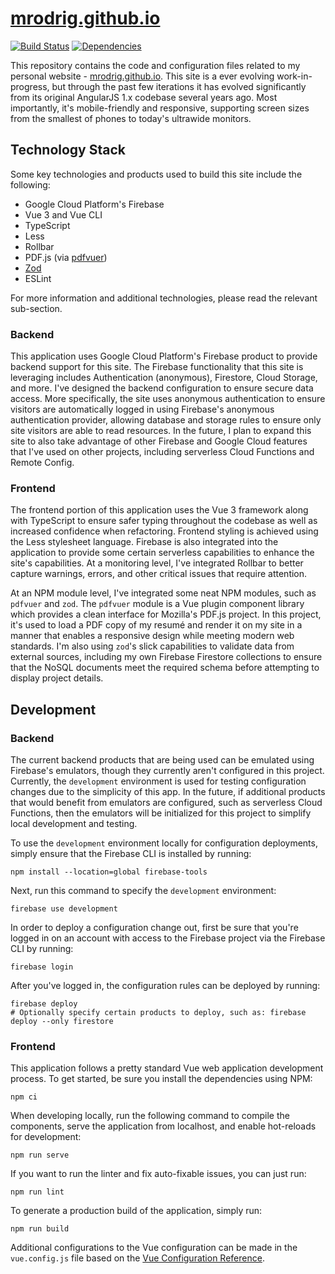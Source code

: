 # [mrodrig.github.io](https://mrodrig.github.io)

[![Build Status](https://api.travis-ci.org/mrodrig/mrodrig.github.io.svg?branch=vue3)](https://travis-ci.org/mrodrig/mrodrig.github.io)
[![Dependencies](https://img.shields.io/librariesio/github/mrodrig/mrodrig.github.io)](https://github.com/mrodrig/mrodrig.github.io)

This repository contains the code and configuration files related to my personal website - [mrodrig.github.io](https://mrodrig.github.io). This site is a ever evolving work-in-progress, but through the past few iterations it has evolved significantly from its original AngularJS 1.x codebase several years ago. Most importantly, it's mobile-friendly and responsive, supporting screen sizes from the smallest of phones to today's ultrawide monitors.

## Technology Stack

Some key technologies and products used to build this site include the following:

* Google Cloud Platform's Firebase
* Vue 3 and Vue CLI
* TypeScript
* Less
* Rollbar
* PDF.js (via [pdfvuer](https://www.npmjs.com/package/pdfvuer))
* [Zod](https://www.npmjs.com/package/zod)
* ESLint

For more information and additional technologies, please read the relevant sub-section.

### Backend

This application uses Google Cloud Platform's Firebase product to provide backend support for this site. The Firebase functionality that this site is leveraging includes Authentication (anonymous), Firestore, Cloud Storage, and more. I've designed the backend configuration to ensure secure data access. More specifically, the site uses anonymous authentication to ensure visitors are automatically logged in using Firebase's anonymous authentication provider, allowing database and storage rules to ensure only site visitors are able to read resources. In the future, I plan to expand this site to also take advantage of other Firebase and Google Cloud features that I've used on other projects, including serverless Cloud Functions and Remote Config.

### Frontend

The frontend portion of this application uses the Vue 3 framework along with TypeScript to ensure safer typing throughout the codebase as well as increased confidence when refactoring. Frontend styling is achieved using the Less stylesheet language. Firebase is also integrated into the application to provide some certain serverless capabilities to enhance the site's capabilities. At a monitoring level, I've integrated Rollbar to better capture warnings, errors, and other critical issues that require attention.

At an NPM module level, I've integrated some neat NPM modules, such as `pdfvuer` and `zod`. The `pdfvuer` module is a Vue plugin component library which provides a clean interface for Mozilla's PDF.js project. In this project, it's used to load a PDF copy of my resumé and render it on my site in a manner that enables a responsive design while meeting modern web standards. I'm also using `zod`'s slick capabilities to validate data from external sources, including my own Firebase Firestore collections to ensure that the NoSQL documents meet the required schema before attempting to display project details.

## Development

### Backend

The current backend products that are being used can be emulated using Firebase's emulators, though they currently aren't configured in this project. Currently, the `development` environment is used for testing configuration changes due to the simplicity of this app. In the future, if additional products that would benefit from emulators are configured, such as serverless Cloud Functions, then the emulators will be initialized for this project to simplify local development and testing.

To use the `development` environment locally for configuration deployments, simply ensure that the Firebase CLI is installed by running:

```
npm install --location=global firebase-tools
```

Next, run this command to specify the `development` environment:

```
firebase use development
```

In order to deploy a configuration change out, first be sure that you're logged in on an account with access to the Firebase project via the Firebase CLI by running:

```
firebase login
```

After you've logged in, the configuration rules can be deployed by running:

```
firebase deploy
# Optionally specify certain products to deploy, such as: firebase deploy --only firestore
```

### Frontend

This application follows a pretty standard Vue web application development process. To get started, be sure you install the dependencies using NPM:

```
npm ci
```

When developing locally, run the following command to compile the components, serve the application from localhost, and enable hot-reloads for development:

```
npm run serve
```

If you want to run the linter and fix auto-fixable issues, you can just run:

```
npm run lint
```

To generate a production build of the application, simply run:

```
npm run build
```

Additional configurations to the Vue configuration can be made in the `vue.config.js` file based on the [Vue Configuration Reference](https://cli.vuejs.org/config/).
